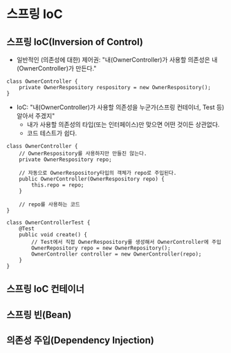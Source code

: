 스프링 IoC
=========

## 스프링 IoC(Inversion of Control)
* 일반적인 (의존성에 대한) 제어권: "내(OwnerController)가 사용할 의존성은 내(OwnerController)가 만든다."
```
class OwnerController {
    private OwnerRespository respository = new OwnerRespository();
}
```
* IoC: "내(OwnerController)가 사용할 의존성을 누군가(스프링 컨테이너, Test 등) 알아서 주겠지"
    - 내가 사용할 의존성의 타입(또는 인터페이스)만 맞으면 어떤 것이든 상관없다.
    - 코드 테스트가 쉽다.
```
class OwnerController {
    // OwnerRespository를 사용하지만 만들진 않는다.
    private OwnerRespository repo;
    
    // 자동으로 OwnerRespository타입의 객체가 repo로 주입된다.
    public OwnerController(OwnerRespository repo) {
        this.repo = repo;
    }
    
    // repo를 사용하는 코드
}

class OwnerControllerTest {
    @Test
    public void create() {
        // Test에서 직접 OwnerRespository를 생성해서 OwnerController에 주입
        OwnerRepository repo = new OwnerRepository();
        OwnerController controller = new OwnerController(repo);
    }
}
```




## 스프링 IoC 컨테이너
## 스프링 빈(Bean)
## 의존성 주입(Dependency Injection)